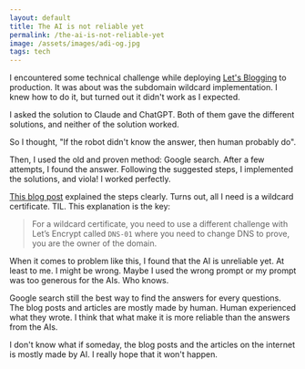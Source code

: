 ```yaml
---
layout: default
title: The AI is not reliable yet
permalink: /the-ai-is-not-reliable-yet
image: /assets/images/adi-og.jpg
tags: tech
---
```


I encountered some technical challenge while deploying [Let's Blogging](https://letsblogging.xyz) to production. It was about was the subdomain wildcard implementation. I knew how to do it, but turned out it didn't work as I expected.

I asked the solution to Claude and ChatGPT. Both of them gave the different solutions, and neither of the solution worked.

So I thought, "If the robot didn't know the answer, then human probably do".

Then, I used the old and proven method: Google search. After a few attempts, I found the answer. Following the suggested steps, I implemented the solutions, and viola! I worked perfectly.

[This blog post](https://petr.codes/blog/dokku/wildcard-certificate/) explained the steps clearly. Turns out, all I need is a wildcard certificate. TIL. This explanation is the key:

> For a wildcard certificate, you need to use a different challenge with Let’s Encrypt called `DNS-01` where you need to change DNS to prove, you are the owner of the domain.

When it comes to problem like this, I found that the AI is unreliable yet. At least to me. I might be wrong. Maybe I used the wrong prompt or my prompt was too generous for the AIs. Who knows.

Google search still the best way to find the answers for every questions. The blog posts and articles are mostly made by human. Human experienced what they wrote. I think that what make it is more reliable than the answers from the AIs.

I don't know what if someday, the blog posts and the articles on the internet is mostly made by AI. I really hope that it won't happen.
